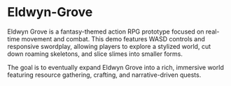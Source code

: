 # Eldwyn-Grove

Eldwyn Grove is a fantasy-themed action RPG prototype focused on real-time movement and combat. This demo features WASD controls and responsive swordplay, allowing players to explore a stylized world, cut down roaming skeletons, and slice slimes into smaller forms.

The goal is to eventually expand Eldwyn Grove into a rich, immersive world featuring resource gathering, crafting, and narrative-driven quests.
